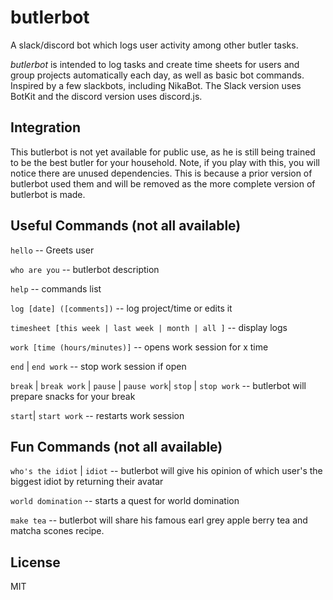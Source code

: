 # butlerbot
A slack/discord bot which logs user activity among other butler tasks.

_butlerbot_ is intended to log tasks and create time sheets for users and group projects automatically each day, as well as basic bot commands. Inspired by a few slackbots, including NikaBot. The Slack version uses BotKit and the discord version uses discord.js.

## Integration
This butlerbot is not yet available for public use, as he is still being trained to be the best butler for your household. Note, if you play with this, you will notice there are unused dependencies. This is because a prior version of butlerbot used them and will be removed as the more complete version of butlerbot is made.

## Useful Commands (not all available)

`hello` -- Greets user    
    
`who are you`  -- butlerbot description    
    
`help` -- commands list    
    
`log [date] ([comments])` -- log project/time or edits it    

`timesheet [this week | last week | month | all ]` -- display logs    

`work [time (hours/minutes)]` -- opens work session for x time    

`end` | `end work` -- stop work session if open    

`break` | `break work` | `pause` | `pause work`| `stop` | `stop work` -- butlerbot will prepare snacks for your break     

`start`| `start work` -- restarts work session    

## Fun Commands (not all available)
`who's the idiot` | `idiot` -- butlerbot will give his opinion of which user's the biggest idiot by returning their avatar    

`world domination` -- starts a quest for world domination    

`make tea` -- butlerbot will share his famous earl grey apple berry tea and matcha scones recipe.    

## License
MIT
